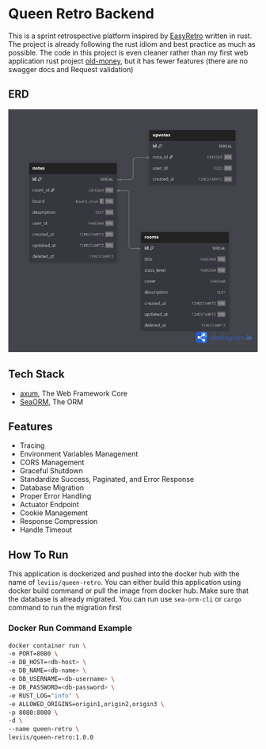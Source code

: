 # Queen Retro Backend

This is a sprint retrospective platform inspired by [EasyRetro](https://easyretro.io/) written in rust. The project is
already following the rust idiom and best practice as much as possible. The code in this project is even cleaner rather
than my first web application rust project [old-money](https://github.com/leviis10/old-money), but it has fewer
features (there are no swagger docs and Request validation)

## ERD

![Queen Retro ERD](assets/queen-retro.png)

## Tech Stack

- [axum](https://docs.rs/axum/latest/axum/), The Web Framework Core
- [SeaORM](https://www.sea-ql.org/SeaORM/), The ORM

## Features

- Tracing
- Environment Variables Management
- CORS Management
- Graceful Shutdown
- Standardize Success, Paginated, and Error Response
- Database Migration
- Proper Error Handling
- Actuator Endpoint
- Cookie Management
- Response Compression
- Handle Timeout

## How To Run

This application is dockerized and pushed into the docker hub with the name of `leviis/queen-retro`. You can either
build this application using docker build command or pull the image from docker hub. Make sure that the database is
already migrated. You can run use `sea-orm-cli` or `cargo` command to run the migration first

### Docker Run Command Example

```bash
docker container run \
-e PORT=8080 \
-e DB_HOST=<db-host> \
-e DB_NAME=<db-name> \
-e DB_USERNAME=<db-username> \
-e DB_PASSWORD=<db-password> \
-e RUST_LOG="info" \
-e ALLOWED_ORIGINS=origin1,origin2,origin3 \
-p 8080:8080 \
-d \
--name queen-retro \
leviis/queen-retro:1.0.0
```
